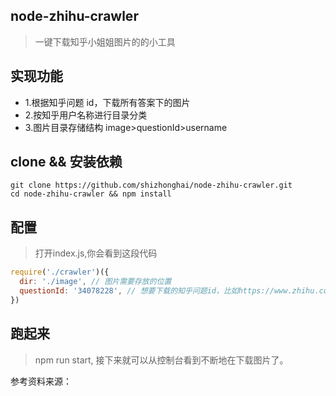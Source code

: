 ## node-zhihu-crawler

> 一键下载知乎小姐姐图片的的小工具

## 实现功能
- 1.根据知乎问题 id，下载所有答案下的图片
- 2.按知乎用户名称进行目录分类
- 3.图片目录存储结构 image>questionId>username

## clone && 安装依赖

```
git clone https://github.com/shizhonghai/node-zhihu-crawler.git
cd node-zhihu-crawler && npm install
```

## 配置

> 打开index.js,你会看到这段代码

``` javascript
require('./crawler')({
  dir: './image', // 图片需要存放的位置
  questionId: '34078228', // 想要下载的知乎问题id，比如https://www.zhihu.com/question/49364343/answer/157907464，输入49364343即可
})

```

## 跑起来

> npm run start, 接下来就可以从控制台看到不断地在下载图片了。

参考资料来源：[](https://github.com/qianlongo/node-small-crawler)
